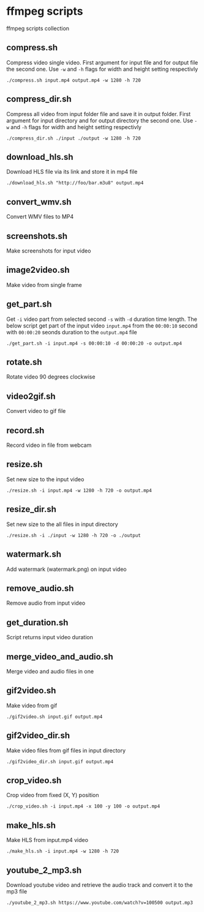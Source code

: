 # ffmpeg scripts
ffmpeg scripts collection

## compress.sh
Compress video single video.
First argument for input file and for output file the second one.
Use `-w` and `-h` flags for width and height setting respectivly
```
./compress.sh input.mp4 output.mp4 -w 1280 -h 720
```

## compress_dir.sh
Compress all video from input folder file and save it in output folder.
First argument for input directory and for output directory the second one.
Use `-w` and `-h` flags for width and height setting respectivly
```
./compress_dir.sh ./input ./output -w 1280 -h 720
```

## download_hls.sh
Download HLS file via its link and store it in mp4 file
```
./download_hls.sh "http://foo/bar.m3u8" output.mp4
```

## convert_wmv.sh
Convert WMV files to MP4

## screenshots.sh
Make screenshots for input video

## image2video.sh
Make video from single frame

## get_part.sh
Get `-i` video part from selected second `-s` with `-d` duration time length.
The below script get part of the input video `input.mp4` from the `00:00:10` second with `00:00:20` seonds duration to the `output.mp4` file
```
./get_part.sh -i input.mp4 -s 00:00:10 -d 00:00:20 -o output.mp4
```

## rotate.sh
Rotate video 90 degrees clockwise

## video2gif.sh
Convert video to gif file

## record.sh
Record video in file from webcam

## resize.sh
Set new size to the input video
```
./resize.sh -i input.mp4 -w 1280 -h 720 -o output.mp4
```

## resize_dir.sh
Set new size to the all files in input directory
```
./resize.sh -i ./input -w 1280 -h 720 -o ./output
```

## watermark.sh
Add watermark (watermark.png) on input video

## remove_audio.sh
Remove audio from input video

## get_duration.sh
Script returns input video duration

## merge_video_and_audio.sh
Merge video and audio files in one

## gif2video.sh
Make video from gif
```
./gif2video.sh input.gif output.mp4
```

## gif2video_dir.sh
Make video files from gif files in input directory
```
./gif2video_dir.sh input.gif output.mp4
```

## crop_video.sh
Crop video from fixed (X, Y) position
```
./crop_video.sh -i input.mp4 -x 100 -y 100 -o output.mp4
```

## make_hls.sh
Make HLS from input.mp4 video
```
./make_hls.sh -i input.mp4 -w 1280 -h 720
```

## youtube_2_mp3.sh
Download youtube video and retrieve the audio track and convert it to the mp3 file
```
./youtube_2_mp3.sh https://www.youtube.com/watch?v=100500 output.mp3
```

